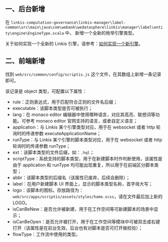 ## 一、后台新增

在 ```linkis-computation-governance\linkis-manager\label-common\src\main\java\com\webank\wedatasphere\linkis\manager\label\entity\engine\EngineType.scala``` 中，
新增一个全新的枚举引擎类型。

关于如何实现一个全新的 Linkis 引擎，请参考：[如何实现一个新引擎](https://linkis.apache.org/zh-CN/docs/latest/development/new_engine_conn)。

## 二、前端新增

找到 ```web/src/common/config/scriptis.js``` 这个文件，在其数组上新增一条记录即可。

该记录是 object 类型，可配置以下属性：

- rule：正则表达式，用于匹配符合正则的文件名后缀；
- executable：该脚本类型是否可被执行；
- lang：在 monaco editor 编辑器中使用哪种语言，对应其高亮、联想词等功能。可参考 monaco editor 官网支持的语言，或者自定义语言；
- application：与 Linkis 某个引擎类型对应，用于在 websocket 或者 http 轮询时的传递参数 executeApplicationName；
- runType：与 Linkis 某个引擎的脚本类型对应，用于在 websocket 或者 http 轮询时的传递参数 runType；
- ext：该脚本类型的文件后缀，如：```.hql```；
- scriptType：系统支持的脚本类型，用于在新建脚本时作判断使用，该属性是由于 application 和 runType 均可能出现重复，所以用于在前端区分脚本类型；
- abbr：该脚本类型的后缀名（该属性已废弃，后续会删除）；
- label：在用户新建脚本 UI 界面上，显示的脚本类型名称，首字母大写；
- logo：该脚本的图标。存放路径为：```web/src/apps/scriptis/assets/styles/home.scss```，请在文件最后加上新的LOGO。
- isCanBeNew：是否允许被新建，用于在工作空间等可新建脚本的场景中显示；
- isCanBeOpen：是否允许被打开，用于在工作空间等模块中可被双击或右键打开（该属性是在前台生效，后台也有对脚本是否可打开做校验）；
- flowType：工作流中使用的类型。
